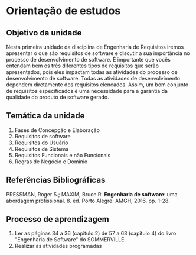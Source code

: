 # Orientação de estudos

## Objetivo da unidade
Nesta primeira unidade da disciplina de Engenharia de Requisitos iremos apresentar o que são requisitos de software e discutir a sua importância no processo de desenvolvimento de software.  É importante que vocês entendam bem os três diferentes tipos de requisitos que serão apresentados, pois eles impactam todas as atividades do processo de desenvolvimento de  software. Todas as atividades de desenvolvimento dependem diretamente dos requisitos elencados. Assim, um bom conjunto de requisitos especificados é uma necessidade para a garantia da qualidade do produto de software gerado.

## Temática da unidade
1. Fases de Concepção e Elaboração
2. Requisitos de software
3. Requisitos do Usuário
4. Requisitos de Sistema
5. Requisitos Funcionais e não Funcionais
6. Regras de Negócio e Domínio

## Referências Bibliográficas

PRESSMAN, Roger S.; MAXIM, Bruce R. **Engenharia de software**: uma abordagem profissional. 8. ed. Porto Alegre: AMGH, 2016. pp. 1-28.

## Processo de aprendizagem

1. Ler as páginas 34 a 36 (capitulo 2) de 57 a 63 (capitulo 4) do livro "Engenharia de Software" do SOMMERVILLE.
2. Realizar as atividades programadas
